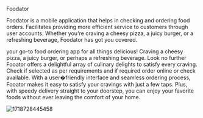 Foodator

Foodator is a mobile application that helps in checking and ordering food orders. Facilitates providing more efficient service to customers through user accounts. Whether you're craving a cheesy pizza, a juicy burger, or a refreshing beverage, Foodator has got you covered.

your go-to food ordering app for all things delicious! Craving a cheesy pizza, a juicy burger, or perhaps a refreshing beverage. Look no further Fooator offers a delightful array of culinary delights to satisfy every craving. Check if selected as per requirements and if required order online or check available. With a user�friendly interface and seamless ordering process, Fooator makes it easy to satisfy your cravings with just a few taps. Plus, with speedy delivery straight to your doorstep, you can enjoy your favorite foods without ever leaving the comfort of your home.

![1718728445458](https://github.com/user-attachments/assets/d14af3c3-e7a7-4987-a1c0-6461442bcf2d)
